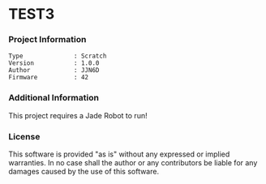 TEST3
================



### Project Information
```
Type              : Scratch
Version           : 1.0.0
Author            : JJN6D
Firmware          : 42
```

### Additional Information
This project requires a Jade Robot to run!

### License
This software is provided "as is" without any expressed or implied warranties.  In no case shall the author or any contributors be liable for any damages caused by the use of this software.

